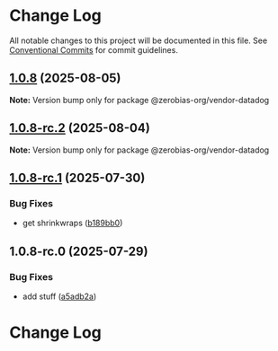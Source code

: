 # Change Log

All notable changes to this project will be documented in this file.
See [Conventional Commits](https://conventionalcommits.org) for commit guidelines.

## [1.0.8](https://github.com/zerobias-org/vendor/compare/@zerobias-org/vendor-datadog@1.0.8-rc.2...@zerobias-org/vendor-datadog@1.0.8) (2025-08-05)

**Note:** Version bump only for package @zerobias-org/vendor-datadog





## [1.0.8-rc.2](https://github.com/zerobias-org/vendor/compare/@zerobias-org/vendor-datadog@1.0.8-rc.1...@zerobias-org/vendor-datadog@1.0.8-rc.2) (2025-08-04)

**Note:** Version bump only for package @zerobias-org/vendor-datadog





## [1.0.8-rc.1](https://github.com/zerobias-org/vendor/compare/@zerobias-org/vendor-datadog@1.0.8-rc.0...@zerobias-org/vendor-datadog@1.0.8-rc.1) (2025-07-30)


### Bug Fixes

* get shrinkwraps ([b189bb0](https://github.com/zerobias-org/vendor/commit/b189bb0cf53ad66427530ccc0eab7824527942d3))





## 1.0.8-rc.0 (2025-07-29)


### Bug Fixes

* add stuff ([a5adb2a](https://github.com/zerobias-org/vendor/commit/a5adb2aecd0670c42e9077affecb6a047bf30fc6))





# Change Log
